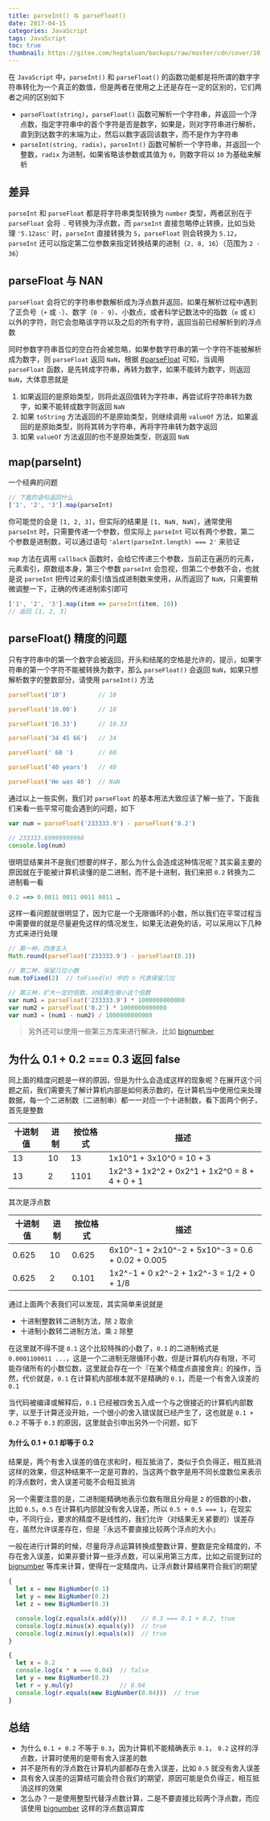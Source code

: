 ```yaml
---
title: parseInt() 与 parseFloat()
date: 2017-04-15
categories: JavaScript
tags: JavaScript
toc: true
thumbnail: https://gitee.com/heptaluan/backups/raw/master/cdn/cover/10.webp
---
```


在 `JavaScript` 中，`parseInt()` 和 `parseFloat()` 的函数功能都是将所谓的数字字符串转化为一个真正的数值，但是两者在使用之上还是存在一定的区别的，它们两者之间的区别如下

<!--more-->




* `parseFloat(string)`，`parseFloat()` 函数可解析一个字符串，并返回一个浮点数，指定字符串中的首个字符是否是数字，如果是，则对字符串进行解析，直到到达数字的末端为止，然后以数字返回该数字，而不是作为字符串
* `parseInt(string, radix)`，`parseInt()` 函数可解析一个字符串，并返回一个整数，`radix` 为进制，如果省略该参数或其值为 `0`，则数字将以 `10` 为基础来解析

## 差异

`parseInt` 和 `parseFloat` 都是将字符串类型转换为 `number` 类型，两者区别在于 `parseFloat` 会将 `.` 号转换为浮点数，而 `parseInt` 直接忽略停止转换，比如当处理 `'5.12asc'` 时，`parseInt` 直接转换为 `5`，`parseFloat` 则会转换为 `5.12`，`parseInt` 还可以指定第二位参数来指定转换结果的进制（`2, 8, 16`）（范围为 `2 - 36`）




## parseFloat 与 NAN

`parseFloat` 会将它的字符串参数解析成为浮点数并返回，如果在解析过程中遇到了正负号（`+` 或 `-`）、数字（`0 - 9`）、小数点，或者科学记数法中的指数（`e` 或 `E`）以外的字符，则它会忽略该字符以及之后的所有字符，返回当前已经解析到的浮点数

同时参数字符串首位的空白符会被忽略，如果参数字符串的第一个字符不能被解析成为数字，则 `parseFloat` 返回 `NaN`，根据 [#parseFloat](https://www.w3.org/html/ig/zh/wiki/ES5/%E6%A0%87%E5%87%86_ECMAScript_%E5%86%85%E7%BD%AE%E5%AF%B9%E8%B1%A1#parseFloat_.28string.29) 可知，当调用 `parseFloat` 函数，是先转成字符串，再转为数字，如果不能转为数字，则返回 `NaN`，大体意思就是

1. 如果返回的是原始类型，则将此返回值转为字符串，再尝试将字符串转为数字，如果不能转成数字则返回 `NaN`
2. 如果 `toString` 方法返回的不是原始类型，则继续调用 `valueOf` 方法，如果返回的是原始类型，则将其转为字符串，再将字符串转为数字返回
3. 如果 `valueOf` 方法返回的也不是原始类型，则返回 `NaN`



## map(parseInt)

一个经典的问题

```js
// 下面的语句返回什么
['1', '2', '3'].map(parseInt)
```

你可能觉的会是 `[1, 2, 3]`，但实际的结果是 `[1, NaN, NaN]`，通常使用 `parseInt` 时，只需要传递一个参数，但实际上 `parseInt` 可以有两个参数，第二个参数是进制数，可以通过语句 `'alert(parseInt.length) === 2'` 来验证

`map` 方法在调用 `callback` 函数时，会给它传递三个参数，当前正在遍历的元素，元素索引，原数组本身，第三个参数 `parseInt` 会忽视，但第二个参数不会，也就是说 `parseInt` 把传过来的索引值当成进制数来使用，从而返回了 `NaN`，只需要稍微调整一下，正确的传递进制索引即可
 
```js
['1', '2', '3'].map(item => parseInt(item, 10))
// 返回 [1, 2, 3]
```


## parseFloat() 精度的问题

只有字符串中的第一个数字会被返回，开头和结尾的空格是允许的，提示，如果字符串的第一个字符不能被转换为数字，那么 `parseFloat()` 会返回 `NaN`，如果只想解析数字的整数部分，请使用 `parseInt()` 方法

```js
parseFloat('10')         // 10

parseFloat('10.00')      // 10

parseFloat('10.33')      // 10.33

parseFloat('34 45 66')   // 34

parseFloat(' 60 ')       // 60

parseFloat('40 years')   // 40

parseFloat('He was 40')  // NaN
```

通过以上一些实例，我们对 `parseFloat` 的基本用法大致应该了解一些了，下面我们来看一些平常可能会遇到的问题，如下

```js
var num = parseFloat('233333.9') - parseFloat('0.2')

// 233333.69999999998
console.log(num)
```

很明显结果并不是我们想要的样子，那么为什么会造成这种情况呢？其实最主要的原因就在于能被计算机读懂的是二进制，而不是十进制，我们来把 `0.2` 转换为二进制看一看

```js
0.2 ==> 0.0011 0011 0011 0011 …
```

这样一看问题就很明显了，因为它是一个无限循环的小数，所以我们在平常过程当中需要做的就是尽量避免这样的情况发生，如果无法避免的话，可以采用以下几种方式来进行处理

```js
// 第一种，四舍五入
Math.round(parseFloat('233333.9') - parseFloat(0.2))

// 第二种，保留几位小数
num.toFixed(2)  // toFixed(n) 中的 n 代表保留几位 

// 第三种，扩大一定的倍数，对结果在缩小这个倍数
var num1 = parseFloat('233333.9') * 1000000000000
var num2 = parseFloat('0.2') * 1000000000000
var num3 = (num1 - num2) / 1000000000000
```

> 另外还可以使用一些第三方库来进行解决，比如 [bignumber](https://github.com/MikeMcl/bignumber.js/)



## 为什么 0.1 + 0.2 === 0.3 返回 false

同上面的精度问题是一样的原因，但是为什么会造成这样的现象呢？在展开这个问题之前，我们需要先了解计算机内部是如何表示数的，在计算机当中使用位来处理数据，每一个二进制数（二进制串）都一一对应一个十进制数，看下面两个例子，首先是整数

|十进制值|进制|按位格式|描述|
|-|-|-|-|
|13|10|13|1x10^1 + 3x10^0 = 10 + 3|
|13|2|1101|1x2^3 + 1x2^2 + 0x2^1 + 1x2^0 = 8 + 4 + 0 + 1|

其次是浮点数

|十进制值|进制|按位格式|描述|
|-|-|-|-|
|0.625|10|0.625|6x10^-1 + 2x10^-2 + 5x10^-3 = 0.6 + 0.02 + 0.005|
|0.625|2|0.101|1x2^-1 + 0 x2^-2 + 1x2^-3 = 1/2 + 0 + 1/8|

通过上面两个表我们可以发现，其实简单来说就是

* 十进制整数转二进制方法，除 `2` 取余
* 十进制小数转二进制方法，乘 `2` 除整

在这里就不得不提 `0.1` 这个比较特殊的小数了，`0.1` 的二进制格式是 `0.0001100011 ...`，这是一个二进制无限循环小数，但是计算机内存有限，不可能存储所有的小数位数，这里就会存在一个『在某个精度点直接舍弃』的操作，当然，代价就是，`0.1` 在计算机内部根本就不是精确的 `0.1`，而是一个有舍入误差的 `0.1`

当代码被编译或解释后，`0.1` 已经被四舍五入成一个与之很接近的计算机内部数字，以至于计算还没开始，一个很小的舍入错误就已经产生了，这也就是 `0.1 + 0.2` 不等于 `0.3` 的原因，这里就会引申出另外一个问题，如下

#### 为什么 0.1 + 0.1 却等于 0.2

结果是，两个有舍入误差的值在求和时，相互抵消了，类似于负负得正，相互抵消这样的效果，但这种结果不一定是可靠的，当这两个数字是用不同长度数位来表示的浮点数时，舍入误差可能不会相互抵消

另一个需要注意的是，二进制能精确地表示位数有限且分母是 `2` 的倍数的小数，比如 `0.5`，`0.5` 在计算机内部就没有舍入误差，所以 `0.5 + 0.5 === 1`，在现实中，不同行业，要求的精度不是线性的，我们允许（对结果无关紧要的）误差存在，虽然允许误差存在，但是『永远不要直接比较两个浮点的大小』

一般在进行计算的时候，尽量将浮点运算转换成整数计算，整数是完全精度的，不存在舍入误差，如果非要计算一些浮点数，可以采用第三方库，比如之前提到过的 [bignumber](https://github.com/MikeMcl/bignumber.js) 等库来计算，使得在一定精度内，让浮点数计算结果符合我们的期望

```js
{
  let x = new BigNumber(0.1)
  let y = new BigNumber(0.2)
  let z = new BigNumber(0.3)

  console.log(z.equals(x.add(y)))    // 0.3 === 0.1 + 0.2, true
  console.log(z.minus(x).equals(y))  // true
  console.log(z.minus(y).equals(x))  // true
}

{
  let x = 0.2
  console.log(x * x === 0.04)  // false
  let y = new BigNumber(0.2)
  let r = y.mul(y)             // 0.04
  console.log(r.equals(new BigNumber(0.04)))  // true
}
```


## 总结

* 为什么 `0.1 + 0.2` 不等于 `0.3`，因为计算机不能精确表示 `0.1`， `0.2` 这样的浮点数，计算时使用的是带有舍入误差的数
* 并不是所有的浮点数在计算机内部都存在舍入误差，比如 `0.5` 就没有舍入误差
* 具有舍入误差的运算结可能会符合我们的期望，原因可能是负负得正，相互抵消这样的效果
* 怎么办？一是使用整型代替浮点数计算，二是不要直接比较两个浮点数，而应该使用 [bignumber](https://github.com/MikeMcl/bignumber.js) 这样的浮点数运算库
